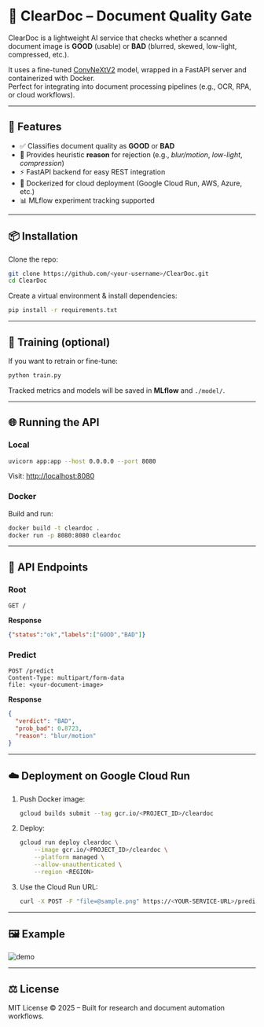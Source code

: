 # 📄 ClearDoc – Document Quality Gate

ClearDoc is a lightweight AI service that checks whether a scanned document image is **GOOD** (usable) or **BAD** (blurred, skewed, low-light, compressed, etc.).

It uses a fine-tuned [ConvNeXtV2](https://huggingface.co/facebook/convnextv2-tiny-1k-224) model, wrapped in a FastAPI server and containerized with Docker.  
Perfect for integrating into document processing pipelines (e.g., OCR, RPA, or cloud workflows).

---

## 🚀 Features

- ✅ Classifies document quality as **GOOD** or **BAD**  
- 🔎 Provides heuristic **reason** for rejection (e.g., *blur/motion*, *low-light*, *compression*)  
- ⚡ FastAPI backend for easy REST integration  
- 🐳 Dockerized for cloud deployment (Google Cloud Run, AWS, Azure, etc.)  
- 📊 MLflow experiment tracking supported  

---

## 📦 Installation

Clone the repo:
```bash
git clone https://github.com/<your-username>/ClearDoc.git
cd ClearDoc
```

Create a virtual environment & install dependencies:
```bash
pip install -r requirements.txt
```

---

## 🧠 Training (optional)

If you want to retrain or fine-tune:

```bash
python train.py
```

Tracked metrics and models will be saved in **MLflow** and `./model/`.

---

## 🌐 Running the API

### Local
```bash
uvicorn app:app --host 0.0.0.0 --port 8080
```
Visit: [http://localhost:8080](http://localhost:8080)

### Docker
Build and run:
```bash
docker build -t cleardoc .
docker run -p 8080:8080 cleardoc
```

---

## 📡 API Endpoints

### Root
```http
GET /
```
**Response**
```json
{"status":"ok","labels":["GOOD","BAD"]}
```

### Predict
```http
POST /predict
Content-Type: multipart/form-data
file: <your-document-image>
```

**Response**
```json
{
  "verdict": "BAD",
  "prob_bad": 0.8723,
  "reason": "blur/motion"
}
```

---

## ☁️ Deployment on Google Cloud Run

1. Push Docker image:
   ```bash
   gcloud builds submit --tag gcr.io/<PROJECT_ID>/cleardoc
   ```

2. Deploy:
   ```bash
   gcloud run deploy cleardoc \
       --image gcr.io/<PROJECT_ID>/cleardoc \
       --platform managed \
       --allow-unauthenticated \
       --region <REGION>
   ```

3. Use the Cloud Run URL:
   ```bash
   curl -X POST -F "file=@sample.png" https://<YOUR-SERVICE-URL>/predict
   ```

---

## 🖼️ Example

![demo](docs/demo.png)

---

## ⚖️ License

MIT License © 2025 – Built for research and document automation workflows.
